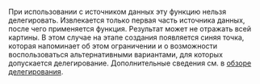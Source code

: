 
При использовании с источником данных эту функцию нельзя делегировать. Извлекается только первая часть источника данных, после чего применяется функция. Результат может не отражать всей картины.  В этом случае на этапе создания появляется синяя точка, которая напоминает об этом ограничении и о возможности воспользоваться альтернативными вариантами, для которых допускается делегирование. Дополнительные сведения см. в [обзоре делегирования](../articles/delegation-overview.md).

